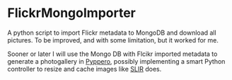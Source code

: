 # FlickrMongoImporter

A python script to import Flickr metadata to MongoDB and download all pictures. 
To be improved, and with some limitation, but it worked for me.

Sooner or later I will use the Mongo DB with Flcikr imported metadata to generate a photogallery in [Pyppero](https://github.com/mauntrelio/Pyppero), possibly implementing a smart Python controller to resize and cache images like [SLIR](https://github.com/lencioni/SLIR) does. 